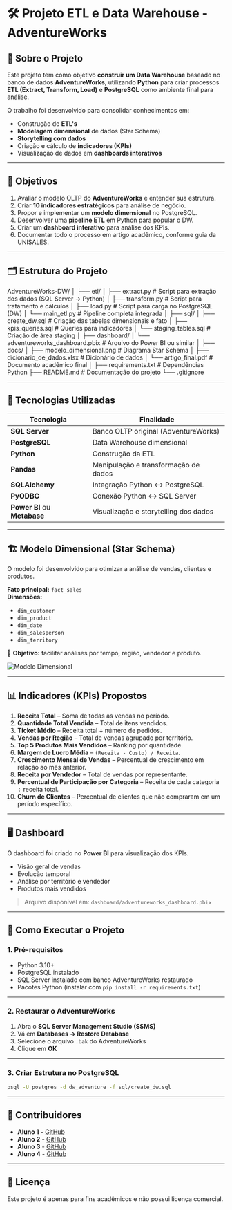 # 🛠️ Projeto ETL e Data Warehouse - AdventureWorks

## 📖 Sobre o Projeto
Este projeto tem como objetivo **construir um Data Warehouse** baseado no banco de dados **AdventureWorks**, utilizando **Python** para criar processos **ETL (Extract, Transform, Load)** e **PostgreSQL** como ambiente final para análise.  

O trabalho foi desenvolvido para consolidar conhecimentos em:
- Construção de **ETL's**
- **Modelagem dimensional** de dados (Star Schema)
- **Storytelling com dados**
- Criação e cálculo de **indicadores (KPIs)**
- Visualização de dados em **dashboards interativos**

---

## 🎯 Objetivos
1. Avaliar o modelo OLTP do **AdventureWorks** e entender sua estrutura.
2. Criar **10 indicadores estratégicos** para análise de negócio.
3. Propor e implementar um **modelo dimensional** no PostgreSQL.
4. Desenvolver uma **pipeline ETL** em Python para popular o DW.
5. Criar um **dashboard interativo** para análise dos KPIs.
6. Documentar todo o processo em artigo acadêmico, conforme guia da UNISALES.

---

## 🗂️ Estrutura do Projeto


AdventureWorks-DW/
│
├── etl/
│   ├── extract.py           # Script para extração dos dados (SQL Server → Python)
│   ├── transform.py         # Script para tratamento e cálculos
│   ├── load.py              # Script para carga no PostgreSQL (DW)
│   └── main_etl.py          # Pipeline completa integrada
│
├── sql/
│   ├── create_dw.sql        # Criação das tabelas dimensionais e fato
│   ├── kpis_queries.sql     # Queries para indicadores
│   └── staging_tables.sql   # Criação de área staging
│
├── dashboard/
│   └── adventureworks_dashboard.pbix   # Arquivo do Power BI ou similar
│
├── docs/
│   ├── modelo_dimensional.png         # Diagrama Star Schema
│   ├── dicionario_de_dados.xlsx       # Dicionário de dados
│   └── artigo_final.pdf               # Documento acadêmico final
│
├── requirements.txt        # Dependências Python
├── README.md               # Documentação do projeto
└── .gitignore



---

## 🔧 Tecnologias Utilizadas
| Tecnologia | Finalidade |
|-------------|------------|
| **SQL Server** | Banco OLTP original (AdventureWorks) |
| **PostgreSQL** | Data Warehouse dimensional |
| **Python** | Construção da ETL |
| **Pandas** | Manipulação e transformação de dados |
| **SQLAlchemy** | Integração Python ↔ PostgreSQL |
| **PyODBC** | Conexão Python ↔ SQL Server |
| **Power BI** ou **Metabase** | Visualização e storytelling dos dados |

---

## 🏗️ Modelo Dimensional (Star Schema)
O modelo foi desenvolvido para otimizar a análise de vendas, clientes e produtos.  

**Fato principal:** `fact_sales`  
**Dimensões:**
- `dim_customer`  
- `dim_product`  
- `dim_date`  
- `dim_salesperson`  
- `dim_territory`

📌 **Objetivo:** facilitar análises por tempo, região, vendedor e produto.

![Modelo Dimensional](docs/modelo_dimensional.png)

---

## 📊 Indicadores (KPIs) Propostos
1. **Receita Total** – Soma de todas as vendas no período.
2. **Quantidade Total Vendida** – Total de itens vendidos.
3. **Ticket Médio** – Receita total ÷ número de pedidos.
4. **Vendas por Região** – Total de vendas agrupado por território.
5. **Top 5 Produtos Mais Vendidos** – Ranking por quantidade.
6. **Margem de Lucro Média** – `(Receita - Custo) / Receita`.
7. **Crescimento Mensal de Vendas** – Percentual de crescimento em relação ao mês anterior.
8. **Receita por Vendedor** – Total de vendas por representante.
9. **Percentual de Participação por Categoria** – Receita de cada categoria ÷ receita total.
10. **Churn de Clientes** – Percentual de clientes que não compraram em um período específico.

---

## 🖥️ Dashboard

O dashboard foi criado no **Power BI** para visualização dos KPIs.

* Visão geral de vendas
* Evolução temporal
* Análise por território e vendedor
* Produtos mais vendidos

> Arquivo disponível em: `dashboard/adventureworks_dashboard.pbix`

---

## 🚀 Como Executar o Projeto

### **1. Pré-requisitos**

* Python 3.10+
* PostgreSQL instalado
* SQL Server instalado com banco AdventureWorks restaurado
* Pacotes Python (instalar com `pip install -r requirements.txt`)

---

### **2. Restaurar o AdventureWorks**

1. Abra o **SQL Server Management Studio (SSMS)**
2. Vá em **Databases → Restore Database**
3. Selecione o arquivo `.bak` do AdventureWorks
4. Clique em **OK**

---

### **3. Criar Estrutura no PostgreSQL**

```bash
psql -U postgres -d dw_adventure -f sql/create_dw.sql
```

---

## 🤝 Contribuidores

* **Aluno 1** - [GitHub](https://github.com/aluno1)
* **Aluno 2** - [GitHub](https://github.com/aluno2)
* **Aluno 3** - [GitHub](https://github.com/aluno3)
* **Aluno 4** - [GitHub](https://github.com/aluno4)

---

## 📄 Licença

Este projeto é apenas para fins acadêmicos e não possui licença comercial.

```

